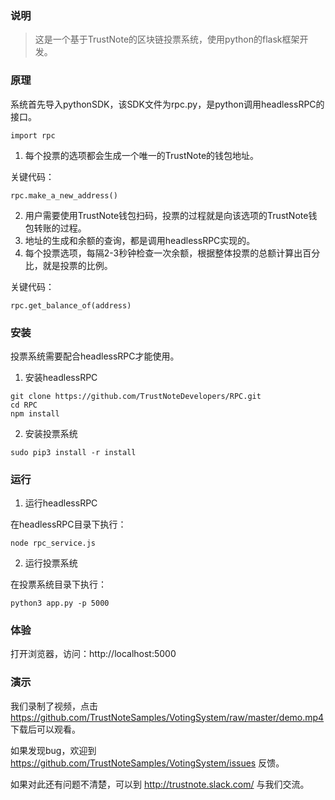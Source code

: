 ### 说明

> 这是一个基于TrustNote的区块链投票系统，使用python的flask框架开发。

### 原理

系统首先导入pythonSDK，该SDK文件为rpc.py，是python调用headlessRPC的接口。

```
import rpc
```

1. 每个投票的选项都会生成一个唯一的TrustNote的钱包地址。

关键代码：
```
rpc.make_a_new_address()
```
2. 用户需要使用TrustNote钱包扫码，投票的过程就是向该选项的TrustNote钱包转账的过程。
3. 地址的生成和余额的查询，都是调用headlessRPC实现的。
4. 每个投票选项，每隔2-3秒钟检查一次余额，根据整体投票的总额计算出百分比，就是投票的比例。

关键代码：
```
rpc.get_balance_of(address)
```

### 安装

投票系统需要配合headlessRPC才能使用。

1. 安装headlessRPC

```
git clone https://github.com/TrustNoteDevelopers/RPC.git
cd RPC
npm install
```

2. 安装投票系统
```
sudo pip3 install -r install
```

### 运行

1. 运行headlessRPC

在headlessRPC目录下执行：
```
node rpc_service.js
```

2. 运行投票系统

在投票系统目录下执行：
```
python3 app.py -p 5000
```

### 体验

打开浏览器，访问：http://localhost:5000

### 演示

我们录制了视频，点击 https://github.com/TrustNoteSamples/VotingSystem/raw/master/demo.mp4 下载后可以观看。

如果发现bug，欢迎到 https://github.com/TrustNoteSamples/VotingSystem/issues 反馈。

如果对此还有问题不清楚，可以到 http://trustnote.slack.com/ 与我们交流。
